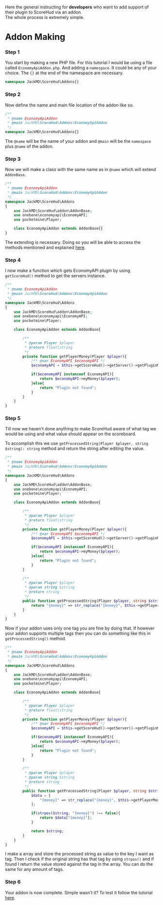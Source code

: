 Here the general instructing for **developers** who want to add support of their plugin to ScoreHud via an addon. <br />
The whole process is extremely simple.

# Addon Making

### Step 1

You start by making a new PHP file. For this tutorial I would be using a file called `EconomyApiAddon.php`. And adding a `namespace`. It could be any of your choice. The `{}` at the end of the namespace are necessary.

```php
namespace JackMD\ScoreHud\Addons{}
```

### Step 2

Now define the name and main file location of the addon like so.

```php
/**
 * @name EconomyApiAddon
 * @main JackMD\ScoreHud\Addons\EconomyApiAddon
 */
namespace JackMD\ScoreHud\Addons{}
```

The `@name` will be the name of your addon and `@main` will be the `namespace` plus `@name` of the addon.

### Step 3

Now we will make a class with the same name as in `@name` which will extend `AddonBase`.

```php
/**
 * @name EconomyApiAddon
 * @main JackMD\ScoreHud\Addons\EconomyApiAddon
 */
namespace JackMD\ScoreHud\Addons
{
	use JackMD\ScoreHud\addon\AddonBase;
	use onebone\economyapi\EconomyAPI;
	use pocketmine\Player;

	class EconomyApiAddon extends AddonBase{}
}
```

The extending is necessary. Doing so you will be able to access the methods mentioned and explained [here]().

### Step 4

I now make a function which gets EconomyAPI plugin by using `getScoreHud()` method to get the servers instance.

```php
/**
 * @name EconomyApiAddon
 * @main JackMD\ScoreHud\Addons\EconomyApiAddon
 */
namespace JackMD\ScoreHud\Addons
{
	use JackMD\ScoreHud\addon\AddonBase;
	use onebone\economyapi\EconomyAPI;
	use pocketmine\Player;

	class EconomyApiAddon extends AddonBase{

		/**
		 * @param Player $player
		 * @return float|string
		 */
		private function getPlayerMoney(Player $player){
			/** @var EconomyAPI $economyAPI */
			$economyAPI = $this->getScoreHud()->getServer()->getPluginManager()->getPlugin("EconomyAPI");

			if($economyAPI instanceof EconomyAPI){
				return $economyAPI->myMoney($player);
			}else{
				return "Plugin not found";
			}
		}
	}
}
```

### Step 5

Till now we haven't done anything to make ScoreHud aware of what tag we would be using and what value should appear on the scoreboard.

To accomplish this we use `getProcessedString(Player $player, string $string): string` method and return the string after editing the value. 

```php
/**
 * @name EconomyApiAddon
 * @main JackMD\ScoreHud\Addons\EconomyApiAddon
 */
namespace JackMD\ScoreHud\Addons
{
	use JackMD\ScoreHud\addon\AddonBase;
	use onebone\economyapi\EconomyAPI;
	use pocketmine\Player;

	class EconomyApiAddon extends AddonBase{

		/**
		 * @param Player $player
		 * @return float|string
		 */
		private function getPlayerMoney(Player $player){
			/** @var EconomyAPI $economyAPI */
			$economyAPI = $this->getScoreHud()->getServer()->getPluginManager()->getPlugin("EconomyAPI");

			if($economyAPI instanceof EconomyAPI){
				return $economyAPI->myMoney($player);
			}else{
				return "Plugin not found";
			}
		}

		/**
		 * @param Player $player
		 * @param string $string
		 * @return string
		 */
		public function getProcessedString(Player $player, string $string): string{
			return "{money}" => str_replace("{money}", $this->getPlayerMoney($player), $string);
		}
	}
}
```

Now if your addon uses only one tag you are fine by doing that. If however your addon supports multiple tags then you can do something like this in `getProcessedString()` method.

```php
/**
 * @name EconomyApiAddon
 * @main JackMD\ScoreHud\Addons\EconomyApiAddon
 */
namespace JackMD\ScoreHud\Addons
{
	use JackMD\ScoreHud\addon\AddonBase;
	use onebone\economyapi\EconomyAPI;
	use pocketmine\Player;

	class EconomyApiAddon extends AddonBase{

		/**
		 * @param Player $player
		 * @return float|string
		 */
		private function getPlayerMoney(Player $player){
			/** @var EconomyAPI $economyAPI */
			$economyAPI = $this->getScoreHud()->getServer()->getPluginManager()->getPlugin("EconomyAPI");

			if($economyAPI instanceof EconomyAPI){
				return $economyAPI->myMoney($player);
			}else{
				return "Plugin not found";
			}
		}

		/**
		 * @param Player $player
		 * @param string $string
		 * @return string
		 */
		public function getProcessedString(Player $player, string $string): string{
			$data = [
				"{money}" => str_replace("{money}", $this->getPlayerMoney($player), $string)
			];

			if(strpos($string, "{money}") !== false){
				return $data["{money}"];
			}

			return $string;
		}
	}
}
```

I make a array and store the processed string as value to the key I want as tag. Then I check if the original string has that tag by using `strpos()` and if found I return the value stored against the tag in the array. You can do the same for any amount of tags.

### Step 6

Your addon is now complete. Simple wasn't it? 
To test it follow the tutorial [here](https://github.com/JackMD/ScoreHud/tree/master#how-to-use-addons).